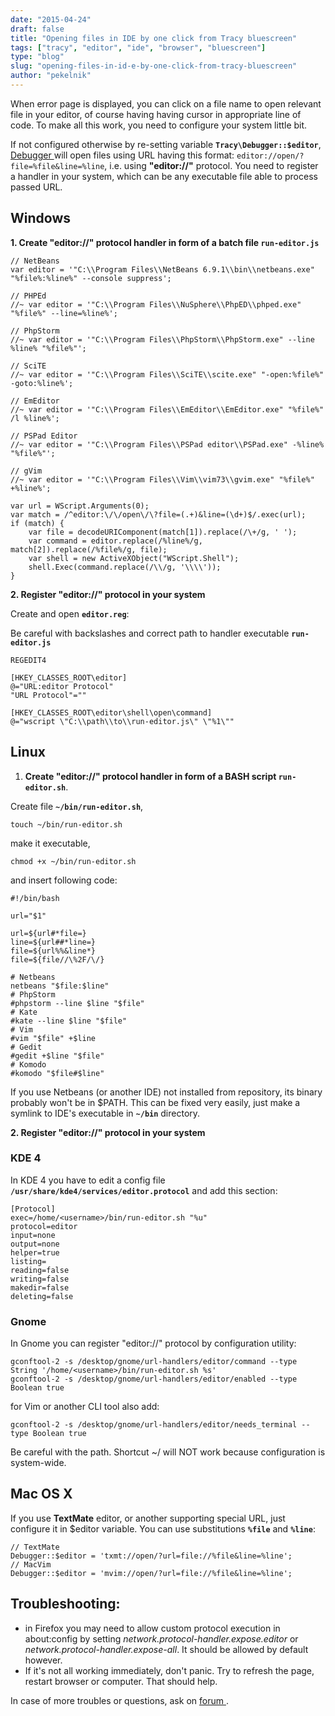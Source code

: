 ```yaml
---
date: "2015-04-24"
draft: false
title: "Opening files in IDE by one click from Tracy bluescreen"
tags: ["tracy", "editor", "ide", "browser", "bluescreen"]
type: "blog"
slug: "opening-files-in-id-e-by-one-click-from-tracy-bluescreen"
author: "pekelnik"
---
```


When error page is displayed, you can click on a file name to open relevant file in your editor, of course having having cursor in appropriate line of code. To make all this work, you need to configure your system little bit.

If not configured otherwise by re-setting variable **`Tracy\Debugger::$editor`**, [Debugger ]( doc:en/debugging) will open files using URL having this format: `editor://open/?file=%file&line=%line`, i.e. using **"editor://"** protocol. You need to register a handler in your system, which can be any executable file able to process passed URL.

## Windows

**1. Create **"editor://"** protocol handler in form of a batch file `run-editor.js`**

```code js
// NetBeans
var editor = '"C:\\Program Files\\NetBeans 6.9.1\\bin\\netbeans.exe" "%file%:%line%" --console suppress';

// PHPEd
//~ var editor = '"C:\\Program Files\\NuSphere\\PhpED\\phped.exe" "%file%" --line=%line%';

// PhpStorm
//~ var editor = '"C:\\Program Files\\PhpStorm\\PhpStorm.exe" --line %line% "%file%"';

// SciTE
//~ var editor = '"C:\\Program Files\\SciTE\\scite.exe" "-open:%file%" -goto:%line%';

// EmEditor
//~ var editor = '"C:\\Program Files\\EmEditor\\EmEditor.exe" "%file%" /l %line%';

// PSPad Editor
//~ var editor = '"C:\\Program Files\\PSPad editor\\PSPad.exe" -%line% "%file%"';

// gVim
//~ var editor = '"C:\\Program Files\\Vim\\vim73\\gvim.exe" "%file%" +%line%';

var url = WScript.Arguments(0);
var match = /^editor:\/\/open\/\?file=(.+)&line=(\d+)$/.exec(url);
if (match) {
	var file = decodeURIComponent(match[1]).replace(/\+/g, ' ');
	var command = editor.replace(/%line%/g, match[2]).replace(/%file%/g, file);
	var shell = new ActiveXObject("WScript.Shell");
	shell.Exec(command.replace(/\\/g, '\\\\'));
}
```

**2. Register "editor://" protocol in your system**

Create and open **`editor.reg`**:

Be careful with backslashes and correct path to handler executable **`run-editor.js`**

```
REGEDIT4

[HKEY_CLASSES_ROOT\editor]
@="URL:editor Protocol"
"URL Protocol"=""

[HKEY_CLASSES_ROOT\editor\shell\open\command]
@="wscript \"C:\\path\\to\\run-editor.js\" \"%1\""
```


## Linux

1. **Create "editor://" protocol handler in form of a BASH script `run-editor.sh`**.

Create file **`~/bin/run-editor.sh`**,

```
touch ~/bin/run-editor.sh
```

make it executable,

```
chmod +x ~/bin/run-editor.sh
```

and insert following code:

```
#!/bin/bash

url="$1"

url=${url#*file=}
line=${url##*line=}
file=${url%%&line*}
file=${file//\%2F/\/}

# Netbeans
netbeans "$file:$line"
# PhpStorm
#phpstorm --line $line "$file"
# Kate
#kate --line $line "$file"
# Vim
#vim "$file" +$line
# Gedit
#gedit +$line "$file"
# Komodo
#komodo "$file#$line"
```

If you use Netbeans (or another IDE) not installed from repository, its binary probably won't be in $PATH. This can be fixed very easily, just make a symlink to IDE's executable in **`~/bin`** directory.

**2. Register "editor://" protocol in your system**

### KDE 4

In KDE 4 you have to edit a config file **`/usr/share/kde4/services/editor.protocol`** and add this section:

```
[Protocol]
exec=/home/<username>/bin/run-editor.sh "%u"
protocol=editor
input=none
output=none
helper=true
listing=
reading=false
writing=false
makedir=false
deleting=false
```

### Gnome

In Gnome you can register "editor://" protocol by configuration utility:

```
gconftool-2 -s /desktop/gnome/url-handlers/editor/command --type String '/home/<username>/bin/run-editor.sh %s'
gconftool-2 -s /desktop/gnome/url-handlers/editor/enabled --type Boolean true
```

for Vim or another CLI tool also add:

```
gconftool-2 -s /desktop/gnome/url-handlers/editor/needs_terminal --type Boolean true
```

Be careful with the path. Shortcut ~/ will NOT work because configuration is system-wide.

## Mac OS X

If you use **TextMate** editor, or another supporting special URL, just configure it in $editor variable. You can use substitutions **`%file`** and **`%line`**:

```code php
// TextMate
Debugger::$editor = 'txmt://open/?url=file://%file&line=%line';
// MacVim
Debugger::$editor = 'mvim://open/?url=file://%file&line=%line';
```

## Troubleshooting:

- in Firefox you may need to allow custom protocol execution in about:config by setting *network.protocol-handler.expose.editor* or *network.protocol-handler.expose-all*. It should be allowed by default however.
- If it's not all working immediately, don't panic. Try to refresh the page, restart browser or computer. That should help.

In case of more troubles or questions, ask on [forum ]( http://forum.nette.org/en).
